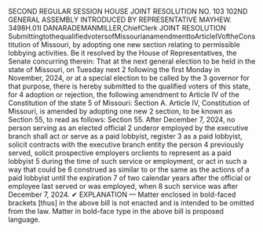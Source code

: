 SECOND REGULAR SESSION
HOUSE JOINT
RESOLUTION NO. 103
102ND GENERAL ASSEMBLY
INTRODUCED BY REPRESENTATIVE MAYHEW.
3498H.01I DANARADEMANMILLER,ChiefClerk
JOINT RESOLUTION
SubmittingtothequalifiedvotersofMissourianamendmenttoArticleIVoftheConstitution
of Missouri, by adopting one new section relating to permissible lobbying activities.
Be it resolved by the House of Representatives, the Senate concurring therein:
That at the next general election to be held in the state of Missouri, on Tuesday next
2 following the first Monday in November, 2024, or at a special election to be called by the
3 governor for that purpose, there is hereby submitted to the qualified voters of this state, for
4 adoption or rejection, the following amendment to Article IV of the Constitution of the state
5 of Missouri:
Section A. Article IV, Constitution of Missouri, is amended by adopting one new
2 section, to be known as Section 55, to read as follows:
Section 55. After December 7, 2024, no person serving as an elected official
2 underor employed by the executive branch shall act or serve as a paid lobbyist, register
3 as a paid lobbyist, solicit contracts with the executive branch entity the person
4 previously served, solicit prospective employers orclients to represent as a paid lobbyist
5 during the time of such service or employment, or act in such a way that could be
6 construed as similar to or the same as the actions of a paid lobbyist until the expiration
7 of two calendar years after the official or employee last served or was employed, when
8 such service was after December 7, 2024.
✔
EXPLANATION — Matter enclosed in bold-faced brackets [thus] in the above bill is not enacted and is
intended to be omitted from the law. Matter in bold-face type in the above bill is proposed language.